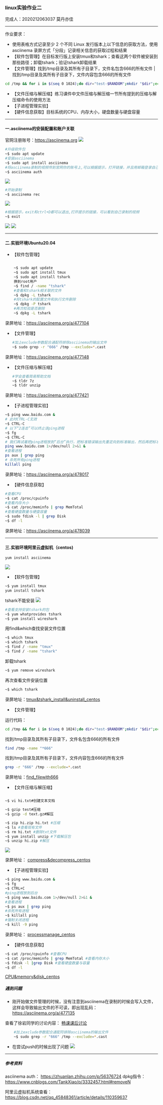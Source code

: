 ### linux实验作业二

完成人：2020212063037 莫丹亦佳

---
作业要求：
* 使用表格方式记录至少 2 个不同 Linux 发行版本上以下信息的获取方法，使用 asciinema 录屏方式「分段」记录相关信息的获取过程和结果
* 【软件包管理】在目标发行版上安装tmux和tshark；查看这两个软件被安装到那些路径；卸载tshark；验证tshark卸载结果
* 【文件管理】找到/tmp目录及其所有子目录下，文件名包含666的所有文件 | 找到/tmp目录及其所有子目录下，文件内容包含666的所有文件
```bash
cd /tmp && for i in $(seq 0 1024);do dir="test-$RANDOM";mkdir "$dir";echo "$RANDOM" > "$dir/$dir-$RANDOM";done
```
* 【文件压缩与解压缩】练习课件中文件压缩与解压缩一节所有提到的压缩与解压缩命令的使用方法
* 【子进程管理实验】
* 【硬件信息获取】目标系统的CPU、内存大小，硬盘数量与硬盘容量
---

####  一.asciinema的安装配置和账户关联
官网注册账号：https://asciinema.org
![](img\1.1.png)

```bash
#升级软件包
~$ sudo apt update
#安装asciinema
~$ sudo apt install asciinema
#将asciinema录制的视频传到官网你的账号上,可以根据提示，打开链接，并且用邮箱登录自己注册的账号
~$ asciinema auth
```
![](img\1.2.png)
```bash
#开始录制
~$ asciinema rec
```
![](img\1.3.png)
```bash
#根据提示，exit和ctrl+D都可以退出,打开提示的链接，可以看到自己录制的视频
~$ exit
```
![](img\1.4.png)
![](img\1.5.png)

---
#### 二.实验环境Ubuntu20.04
* 【软件包管理】

```bash

    ~$ sudo apt update
    ~$ sudo apt install tmux
    ~$ sudo apt install tshark
    换到root用户
    ~$ find / -name "tshark"
    #查看和tshark相关联的文件
    ~$ dpkg -L tshark
    #将tshark的配置文件和执行文件删除
    ~$ dpkg -P tshark
    #再次检验是否删除
    ~$ dpkg -L tshark
```

录屏地址：https://asciinema.org/a/477104

* 【文件管理】
    ```bash
    #加上exclude参数配合通配符排除asciinema的输出文件
    ~$ sudo grep -r "666" /tmp --exclude=*.cast
    ```
录屏地址：https://asciinema.org/a/477148

* 【文件压缩与解压缩】
    ```bash
    #学会查看简易帮助文档
    ~$ tldr 7z
    ~$ tldr unzip
    ```
录屏地址：https://asciinema.org/a/477421
    
* 【子进程管理实验】
```bash
~$ ping www.baidu.com &
# 此时CTRL-C无效
~$ CTRL-C
# 以下“2连击”可以终止该ping进程
~$ fg
~$ CTRL-C
# 我们再试着把ping进程放到“后台”执行，把标准错误输出先重定向到标准输出，然后再把标准输出重定向到“黑洞”文件
ping www.baidu.com 1>/dev/null 2>&1 &
#查看进程
ps aux | grep ping
# 杀死所有ping进程
killall ping
```
录屏地址：https://asciinema.org/a/478017

* 【硬件信息获取】
```bash
#查看CPU
~$ cat /proc/cpuinfo
#查看内存大小
~$ cat /proc/meminfo | grep MemTotal
#查看硬盘数量与硬盘容量
~$ sudo fdisk -l | grep Disk
~$ df -l
```
录屏地址：https://asciinema.org/a/478039

---

#### 三.实验环境阿里云虚拟机（centos)
```bash
yum install asciinema
```
![](img\asciinema_centosinstall.png)

* 【软件包管理】
```bash
~$ yum install tmux
yum install tshark
```
tshark不能安装
![](img\tshark_nothingtodo.png)
```bash
#查看支持安装tshark的包
~$ yum whatprovides tshark
~$ yum install wireshark
```
用find&which查找安装文件位置
```bash
~$ which tmux
~$ which tshark
~$ find / -name "tmux"
~$ find / -name "tshark"
```
卸载tshark
```bash
~$ yum remove wireshark
```
再次查看文件安装位置
```bash
~$ which tshark
```
录屏地址：[tmux&tshark_install&uninstall_centos](https://asciinema.org/a/480109)

* 【文件管理】

运行代码：
```bash
cd /tmp && for i in $(seq 0 1024);do dir="test-$RANDOM";mkdir "$dir";echo "$RANDOM" > "$dir/$dir-$RANDOM";done
```
找到/tmp目录及其所有子目录下，文件名包含666的所有文件 
```bash
find /tmp -name "*666"
```
找到/tmp目录及其所有子目录下，文件内容包含666的所有文件
```bash
grep -r "666" /tmp --exclude=*.cast
```
录屏地址：[find_filewith666](https://asciinema.org/a/480116)
* 【文件压缩与解压缩】
```bash

~$ vi hi.txt#创建文本文档

~$ gzip test#压缩
~$ gzip -d text.gz#解压

~$ zip hi.zip hi.txt #压缩
~$ ls #查看现有文件
~$ rm hi.txt #删除txt文件
~$ yum install unzip #下载解压包
~$ unzip hi.zip #解压
```
![](img\unzip_centos.png)

录屏地址：
[compress&decompress_centos](https://asciinema.org/a/480218)
* 【子进程管理实验】
```bash
~$ ping www.baidu.com &
~$ fg 
~$ CTRL+C
#ping进程放到后台
~$ ping www.baidu.com 1>/dev/null 2>&1 &
#查看进程
~$ ps aux | grep ping
#杀死所有进程
~$ killall ping
#强制关闭进程
~$ kill -9 ping
```

录屏地址：
[processmanage_centos](https://asciinema.org/a/480232)

* 【硬件信息获取】
```bash
~$ cat /proc/cpuinfo #查看CPU
~$ cat /proc/meminfo | grep MemTotal #查看内存大小
~$ fdisk -l |grep Disk #查看硬盘数量与容量
~$ df -l
```
[CPU&memory&disk_centos](https://asciinema.org/a/480236)

##### 遇到问题

* 刚开始做文件管理的时候，没有注意到asciinema在录制的时候会写入文件，这样会导致输出文件的不可读，即出现乱码：
https://asciinema.org/a/477135

查看了徐岩同学的讨论内容：
[畅课课后讨论](http://courses.cuc.edu.cn/course/82669/forum#/topics/224452?show_sidebar=false&scrollTo=topic-224452&pageIndex=2&pageCount=3&topicIds=230464,229102,228487,228229,228070,227158,225778,225676,224452,224041&predicate=lastUpdatedDate&reverse)
```bash
    #加上exclude参数配合通配符排除asciinema的输出文件
    ~$ sudo grep -r "666" /tmp --exclude=*.cast
```
* 在尝试push的时候出现了问题
![](img\gitpush_erro.png)
----

##### 参考资料
asciinema auth：
https://zhuanlan.zhihu.com/p/56376724
dpkg指令：
https://www.cnblogs.com/TankXiao/p/3332457.html#removeN

阿里云虚拟机系统查看：
https://blog.csdn.net/qq_45848361/article/details/110359637